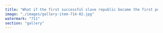 ```yaml
---
title: "What if the first successful slave republic became the first post-state society?<br /><br />Haiti is at a breaking point—and that’s precisely why it may also be at a turning point.<br /><br />While foreign powers debate interventions and imported 'solutions,' something far more interesting is on the table: a complete redefinition of governance.<br /><br />Centralized government has failed. The streets know it. The world knows it.<br />So what comes next?<br /><br />Imagine a Haiti where:<br />- Territory is secured by locally legitimate actors, not imposed regimes.<br />- Coordination happens through crypto rails, not broken bureaucracy.<br />- Treasury and governance are on-chain, auditable, and transparent.<br />- Reputation, contribution, and local legitimacy matter more than titles.<br /><br />This isn’t a utopian dream. It’s an unfolding opportunity.<br /><br />In a world where traditional states are struggling to hold their shape, Haiti could leapfrog straight into a Network State model—raw, sovereign, and fully modern.<br /><br />Decentralization is not a luxury for stable countries—it’s a necessity for those left behind.<br /><br />I want to be part of this frontier. If you’re working on tools, frameworks, or infrastructure to support real-world autonomy, let’s connect. The next era isn’t going to be theorized into existence—it’s going to be lived into being.<br /><br /><br />#Crypto <br />#Decentralization <br />#Haiti <br />#Sovereignty <br />#NetworkState <br />#Coordination <br />#PostStateSociety <br />#FrontierThinking<br /><br />cc RUBIS ENERGIE"
image: "./images/gallery-item-714-02.jpg"
watermark: "711"
section: "gallery"
---
```

